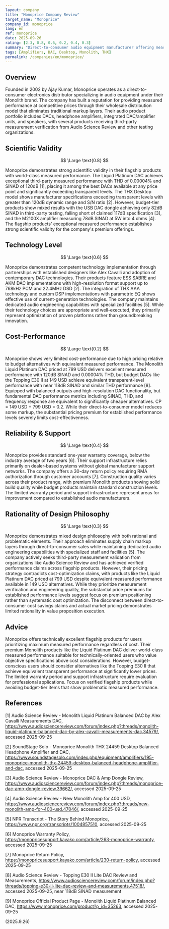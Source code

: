 ```yaml
---
layout: company
title: "Monoprice Company Review"
target_name: "Monoprice"
company_id: monoprice
lang: en
ref: monoprice
date: 2025-09-26
rating: [2.3, 0.8, 0.6, 0.2, 0.4, 0.3]
summary: "Direct-to-consumer audio equipment manufacturer offering measurement-verified DACs and amplifiers under the Monolith brand with mixed performance across price tiers and limited cost-performance relative to budget alternatives"
tags: [Amplifiers, DAC, Desktop, Monolith, THX]
permalink: /companies/en/monoprice/
---
```

## Overview

Founded in 2002 by Ajay Kumar, Monoprice operates as a direct-to-consumer electronics distributor specializing in audio equipment under their Monolith brand. The company has built a reputation for providing measured performance at competitive prices through their wholesale distribution model that eliminates traditional markup layers. Their audio product portfolio includes DACs, headphone amplifiers, integrated DAC/amplifier units, and speakers, with several products receiving third-party measurement verification from Audio Science Review and other testing organizations.

## Scientific Validity

$$ \Large \text{0.8} $$

Monoprice demonstrates strong scientific validity in their flagship products with world-class measured performance. The Liquid Platinum DAC achieves exceptional third-party measured performance with THD of 0.00004% and SINAD of 120dB [1], placing it among the best DACs available at any price point and significantly exceeding transparent levels. The THX Desktop model shows manufacturer specifications exceeding transparent levels with greater than 120dB dynamic range and S/N ratio [2]. However, budget-tier products show mixed results with the USB DAC dongle achieving only 82dB SINAD in third-party testing, falling short of claimed 117dB specification [3], and the M2100X amplifier measuring 78dB SINAD at 5W into 4 ohms [4]. The flagship products' exceptional measured performance establishes strong scientific validity for the company's premium offerings.

## Technology Level

$$ \Large \text{0.6} $$

Monoprice demonstrates competent technology implementation through partnerships with established designers like Alex Cavalli and adoption of contemporary DAC technologies. Their products feature ESS SABRE and AKM DAC implementations with high-resolution format support up to 768kHz PCM and 22.4MHz DSD [2]. The integration of THX AAA technology and custom DSP implementations with parametric EQ shows effective use of current-generation technologies. The company maintains dedicated audio engineering capabilities with specialized facilities [5]. While their technology choices are appropriate and well-executed, they primarily represent optimization of proven platforms rather than groundbreaking innovation.

## Cost-Performance

$$ \Large \text{0.2} $$

Monoprice shows very limited cost-performance due to high pricing relative to budget alternatives with equivalent measured performance. The Monolith Liquid Platinum DAC priced at 799 USD delivers excellent measured performance with 120dB SINAD and 0.00004% THD, but budget DACs like the Topping E30 II at 149 USD achieve equivalent transparent-level performance with near 118dB SINAD and similar THD performance [8]. Equipped with balanced outputs and high-resolution DAC functionality, but fundamental DAC performance metrics including SINAD, THD, and frequency response are equivalent to significantly cheaper alternatives. CP = 149 USD ÷ 799 USD = 0.2. While their direct-to-consumer model reduces some markup, the substantial pricing premium for established performance levels severely limits cost-effectiveness.

## Reliability & Support

$$ \Large \text{0.4} $$

Monoprice provides standard one-year warranty coverage, below the industry average of two years [6]. Their support infrastructure relies primarily on dealer-based systems without global manufacturer support networks. The company offers a 30-day return policy requiring RMA authorization through customer accounts [7]. Construction quality varies across their product range, with premium Monolith products showing solid build quality while budget products maintain standard construction levels. The limited warranty period and support infrastructure represent areas for improvement compared to established audio manufacturers.

## Rationality of Design Philosophy

$$ \Large \text{0.3} $$

Monoprice demonstrates mixed design philosophy with both rational and problematic elements. Their approach eliminates supply chain markup layers through direct-to-consumer sales while maintaining dedicated audio engineering capabilities with specialized staff and facilities [5]. The company actively seeks third-party measurement validation from organizations like Audio Science Review and has achieved verified performance claims across flagship products. However, their pricing strategy contradicts cost-optimization claims, with products like the Liquid Platinum DAC priced at 799 USD despite equivalent measured performance available in 149 USD alternatives. While they prioritize measurement verification and engineering quality, the substantial price premiums for established performance levels suggest focus on premium positioning rather than systematic cost optimization. The disconnect between direct-to-consumer cost savings claims and actual market pricing demonstrates limited rationality in value proposition execution.

## Advice

Monoprice offers technically excellent flagship products for users prioritizing maximum measured performance regardless of cost. Their premium Monolith products like the Liquid Platinum DAC deliver world-class measured performance suitable for technically-oriented users who value objective specifications above cost considerations. However, budget-conscious users should consider alternatives like the Topping E30 II that achieve equivalent transparent performance at significantly lower prices. The limited warranty period and support infrastructure require evaluation for professional applications. Focus on verified flagship products while avoiding budget-tier items that show problematic measured performance.

## References

[1] Audio Science Review - Monolith Liquid Platinum Balanced DAC by Alex Cavalli Measurements DAC, https://www.audiosciencereview.com/forum/index.php?threads/monolith-liquid-platinum-balanced-dac-by-alex-cavalli-measurements-dac.34579/, accessed 2025-09-25

[2] SoundStage Solo - Monoprice Monolith THX 24459 Desktop Balanced Headphone Amplifier and DAC, https://www.soundstagesolo.com/index.php/equipment/amplifiers/195-monoprice-monolith-thx-24459-desktop-balanced-headphone-amplifier-and-dac, accessed 2025-09-25

[3] Audio Science Review - Monoprice DAC & Amp Dongle Review, https://www.audiosciencereview.com/forum/index.php?threads/monoprice-dac-amp-dongle-review.39662/, accessed 2025-09-25

[4] Audio Science Review - New Monolith Amp for 400 USD, https://www.audiosciencereview.com/forum/index.php?threads/new-monolith-amp-for-400-usd.47046/, accessed 2025-09-25

[5] NPR Transcript - The Story Behind Monoprice, https://www.npr.org/transcripts/1004857510, accessed 2025-09-25

[6] Monoprice Warranty Policy, https://monopricesupport.kayako.com/article/263-monoprice-warranty, accessed 2025-09-25

[7] Monoprice Return Policy, https://monopricesupport.kayako.com/article/230-return-policy, accessed 2025-09-25

[8] Audio Science Review - Topping E30 II Lite DAC Review and Measurements, https://www.audiosciencereview.com/forum/index.php?threads/topping-e30-ii-lite-dac-review-and-measurements.47518/, accessed 2025-09-25, near 118dB SINAD measurement

[9] Monoprice Official Product Page - Monolith Liquid Platinum Balanced DAC, https://www.monoprice.com/product?p_id=35263, accessed 2025-09-25

(2025.9.26)
